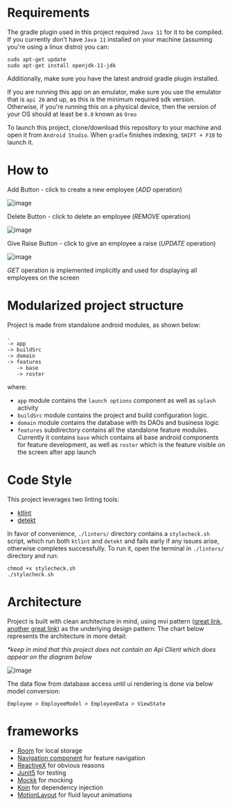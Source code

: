 # Requirements

The gradle plugin used in this project required `Java 11` for it to be compiled. If you currently don't have `Java 11` installed on your machine 
(assuming you're using a linux distro) you can:
```
sudo apt-get update
sudo apt-get install openjdk-11-jdk
```
Additionally, make sure you have the latest android gradle plugin installed.

If you are running this app on an emulator, make sure you use the emulator
that is `api 26` and up, as this is the minimum required sdk version. 
Otherwise, if you're running this on a physical device, then the version
of your OS should at least be `8.0` known as `Oreo`

To launch this project, clone/download this repository to your machine and open it from `Android Studio`.
When `gradle` finishes indexing, `SHIFT + F10` to launch it.

# How to

Add Button - click to create a new employee (_ADD_ operation)

![image](https://user-images.githubusercontent.com/9194725/128772348-ac1f2f1d-7064-4cf8-8c79-bf5e49c71f4f.png)

Delete Button - click to delete an employee (_REMOVE_ operation)

![image](https://user-images.githubusercontent.com/9194725/128772630-5cea5454-6297-4f3a-9dad-076fcfc78e8a.png)

Give Raise Button - click to give an employee a raise (_UPDATE_ operation)

![image](https://user-images.githubusercontent.com/9194725/128772726-12c2160a-a790-4f68-87d1-a8d70b9392c0.png)

_GET_ operation is implemented implicitly and used for displaying all employees on the screen

# Modularized project structure

Project is made from standalone android modules, as shown below:
```
.
-> app 
-> buildSrc
-> domain
-> features
   -> base
   -> roster
```
where:
- `app` module contains the `launch options` component as well as `splash` activity
- `buildSrc` module contains the project and build configuration logic. 
- `domain` module contains the database with its DAOs and business logic
- `features` subdirectory contains all the standalone feature modules. Currently it contains `base` 
  which contains all base android components for feature development, as well as `roster` which is the 
  feature visible on the screen after app launch
  
# Code Style

This project leverages two linting tools: 
- <a href="https://ktlint.github.io/">ktlint</a>
- <a href="https://github.com/detekt/detekt">detekt</a>

In favor of convenience, `./linters/` directory contains a `stylecheck.sh` script, which run both
`ktlint` and `detekt` and fails early if any issues arise, otherwise completes successfully. To run it, open the 
terminal in `./linters/` directory and run:
```
chmod +x stylecheck.sh
./stylecheck.sh
```

# Architecture

Project is built with clean architecture in mind, using mvi pattern (<a href="https://hannesdorfmann.com/android/mosby3-mvi-1/">great link</a>, <a href="https://medium.com/swlh/mvi-architecture-with-android-fcde123e3c4a">another great link</a>) as the underlying design pattern: The chart below represents the
architecture in more detail:

_*keep in mind that this project does not contain an Api Client which does appear on the diagram below_

![image](https://user-images.githubusercontent.com/9194725/130486887-82ea80f0-7d89-4a20-84c1-35992141e974.png)

The data flow from database access until ui rendering is done via below model conversion:
```
Employee > EmployeeModel > EmployeeData > ViewState
```

# frameworks

- <a href="https://developer.android.com/training/data-storage/room">Room</a> for local storage
- <a href="https://developer.android.com/guide/navigation/navigation-getting-started">Navigation component</a> for feature navigation
- <a href="http://reactivex.io/">ReactiveX</a> for obvious reasons
- <a href="https://junit.org/junit5/docs/current/user-guide/">Junit5</a> for testing
- <a href="https://mockk.io/ANDROID.html">Mockk</a> for mocking
- <a href="https://insert-koin.io/">Koin</a> for dependency injection
- <a href="https://developer.android.com/training/constraint-layout/motionlayout">MotionLayout</a> for fluid layout animations
